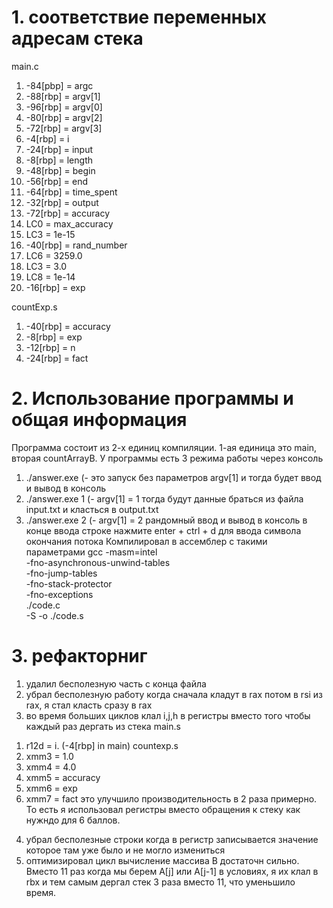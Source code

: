 # 1. соответствие переменных адресам стека
main.c

1) -84[pbp] = argc
2) -88[rbp] = argv[1]
3) -96[rbp] = argv[0]
4) -80[rbp] = argv[2]
4) -72[rbp] = argv[3]
4) -4[rbp] = i
5) -24[rbp] = input
6) -8[rbp] = length
7) -48[rbp] = begin
8) -56[rbp] = end
9) -64[rbp] = time_spent
10) -32[rbp] = output
11) -72[rbp] = accuracy
12) LC0 = max_accuracy
13) LC3 = 1e-15
14) -40[rbp] = rand_number
15) LC6 = 3259.0
16) LC3 = 3.0
17) LC8 = 1e-14
18) -16[rbp] = exp

countExp.s
1) -40[rbp] = accuracy
2) -8[rbp] = exp
3) -12[rbp] = n
4) -24[rbp] = fact

# 2. Использование программы и общая информация
Программа состоит из 2-х единиц компиляции. 1-ая единица это main, вторая countArrayB. 
У программы есть 3 режима работы через консоль
1) ./answer.exe           (- это запуск без параметров argv[1] и тогда будет ввод и вывод в консоль
2) ./answer.exe 1         (- argv[1] = 1 тогда будут данные браться из файла input.txt и класться в output.txt
3) ./answer.exe 2         (- argv[1] = 2 рандомный ввод и вывод в консоль
в конце ввода строке нажмите enter + ctrl + d для ввода символа окончания потока
Компилировал в ассемблер с такими параметрами
gcc -masm=intel \
    -fno-asynchronous-unwind-tables \
    -fno-jump-tables \
    -fno-stack-protector \
    -fno-exceptions \
    ./code.c \
    -S -o ./code.s


# 3. рефакторниг
1) удалил бесполезную часть с конца файла
2) убрал бесполезную работу когда сначала кладут в rax потом в rsi из rax, я стал класть сразу в rax
3) во время больших циклов клал i,j,h в регистры вместо того чтобы каждый раз дергать из стека
main.s
1. r12d = i.       (-4[rbp] in main)
countexp.s
2. xmm3 = 1.0  
3. xmm4 = 4.0  
4. xmm5 = accuracy
5. xmm6 = exp
6. xmm7 = fact
это улучшило производительность в 2 раза примерно. То есть я использовал регистры вместо обращения к стеку как нужндо для 6 баллов.
4) убрал бесполезные строки когда в регистр записывается значение которое там уже было и не могло измениться
5) оптимизировал цикл вычисление массива B достаточн сильно. Вместо 11 раз когда мы берем A[j] или A[j-1] в условиях, я их клал в rbx и тем самым дергал стек 3 раза вместо 11, что уменьшило время.
